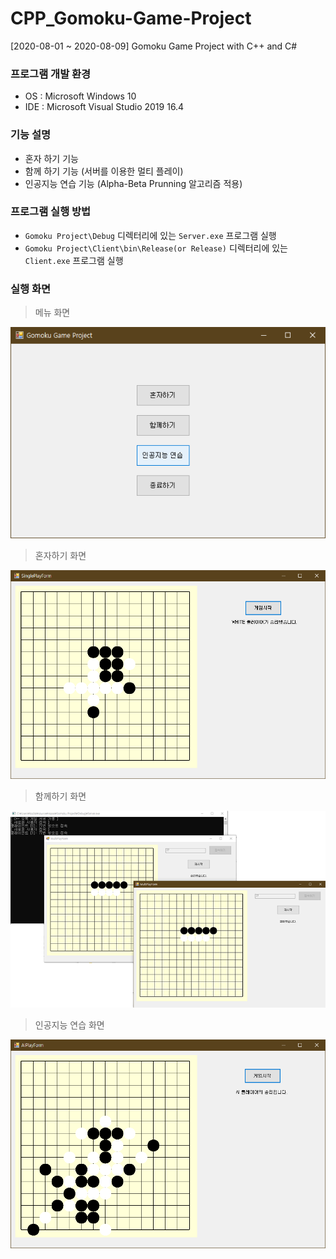 # CPP_Gomoku-Game-Project
[2020-08-01 ~ 2020-08-09] Gomoku Game Project with C++ and C#

### 프로그램 개발 환경
- OS : Microsoft Windows 10
- IDE : Microsoft Visual Studio 2019 16.4

### 기능 설명
- 혼자 하기 기능
- 함께 하기 기능 (서버를 이용한 멀티 플레이)
- 인공지능 연습 기능 (Alpha-Beta Prunning 알고리즘 적용)

### 프로그램 실행 방법
- `Gomoku Project\Debug` 디렉터리에 있는 `Server.exe` 프로그램 실행
- `Gomoku Project\Client\bin\Release(or Release)` 디렉터리에 있는 `Client.exe` 프로그램 실행

### 실행 화면

> 메뉴 화면

![Gomoku Game 1](Images/GG1.png)

> 혼자하기 화면

![Gomoku Game 2](Images/GG2.png)

> 함께하기 화면

![Gomoku Game 3](Images/GG3.png)

> 인공지능 연습 화면

![Gomoku Game 4](Images/GG4.png)
